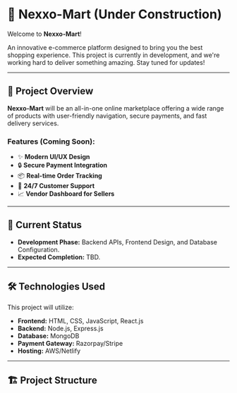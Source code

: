 # 🛒 Nexxo-Mart (Under Construction)

Welcome to **Nexxo-Mart**!  

An innovative e-commerce platform designed to bring you the best shopping experience. This project is currently in development, and we're working hard to deliver something amazing. Stay tuned for updates!  

---

## 📌 Project Overview

**Nexxo-Mart** will be an all-in-one online marketplace offering a wide range of products with user-friendly navigation, secure payments, and fast delivery services.  

### Features (Coming Soon):
- ✨ **Modern UI/UX Design**
- 🔒 **Secure Payment Integration**
- 📦 **Real-time Order Tracking**
- 💬 **24/7 Customer Support**
- 📈 **Vendor Dashboard for Sellers**

---

## 🚧 Current Status

- **Development Phase:** Backend APIs, Frontend Design, and Database Configuration.
- **Expected Completion:** TBD.

---

## 🛠️ Technologies Used

This project will utilize:
- **Frontend:** HTML, CSS, JavaScript, React.js
- **Backend:** Node.js, Express.js
- **Database:** MongoDB
- **Payment Gateway:** Razorpay/Stripe
- **Hosting:** AWS/Netlify

---

## 🏗️ Project Structure

